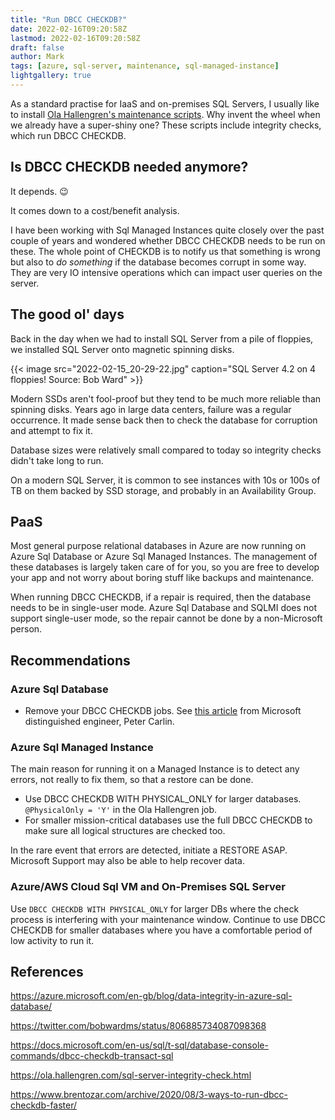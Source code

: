 ```yaml
---
title: "Run DBCC CHECKDB?"
date: 2022-02-16T09:20:58Z
lastmod: 2022-02-16T09:20:58Z
draft: false
author: Mark
tags: [azure, sql-server, maintenance, sql-managed-instance]
lightgallery: true
---
```

As a standard practise for IaaS and on-premises SQL Servers, I usually like to install [Ola Hallengren's maintenance scripts](https://ola.hallengren.com/sql-server-integrity-check.html). Why invent the wheel when we already have a super-shiny one? These scripts include integrity checks, which run DBCC CHECKDB.

## Is DBCC CHECKDB needed anymore?

It depends. 😉

It comes down to a cost/benefit analysis.

I have been working with Sql Managed Instances quite closely over the past couple of years and wondered whether DBCC CHECKDB needs to be run on these. The whole point of CHECKDB is to notify us that something is wrong but also to *do something* if the database becomes corrupt in some way. They are very IO intensive operations which can impact user queries on the server.

## The good ol' days

Back in the day when we had to install SQL Server from a pile of floppies, we installed SQL Server onto magnetic spinning disks.

{{< image src="2022-02-15_20-29-22.jpg" caption="SQL Server 4.2 on 4 floppies! Source: Bob Ward" >}}

Modern SSDs aren't fool-proof but they tend to be much more reliable than spinning disks. Years ago in large data centers, failure was a regular occurrence. It made sense back then to check the database for corruption and attempt to fix it.

Database sizes were relatively small compared to today so integrity checks didn't take long to run.

On a modern SQL Server, it is common to see instances with 10s or 100s of TB on them backed by SSD storage, and probably in an Availability Group.

## PaaS

Most general purpose relational databases in Azure are now running on Azure Sql Database or Azure Sql Managed Instances. The management of these databases is largely taken care of for you, so you are free to develop your app and not worry about boring stuff like backups and maintenance.

When running DBCC CHECKDB, if a repair is required, then the database needs to be in single-user mode. Azure Sql Database and SQLMI does not support single-user mode, so the repair cannot be done by a non-Microsoft person.

## Recommendations

### Azure Sql Database

* Remove your DBCC CHECKDB jobs. See [this article](https://azure.microsoft.com/en-gb/blog/data-integrity-in-azure-sql-database/) from Microsoft distinguished engineer, Peter Carlin.

### Azure Sql Managed Instance

The main reason for running it on a Managed Instance is to detect any errors, not really to fix them, so that a restore can be done.

* Use DBCC CHECKDB WITH PHYSICAL_ONLY for larger databases. `@PhysicalOnly = 'Y'` in the Ola Hallengren job.
* For smaller mission-critical databases use the full DBCC CHECKDB to make sure all logical structures are checked too.

In the rare event that errors are detected, initiate a RESTORE ASAP. Microsoft Support may also be able to help recover data.

### Azure/AWS Cloud Sql VM and On-Premises SQL Server

Use `DBCC CHECKDB WITH PHYSICAL_ONLY` for larger DBs where the check process is interfering with your maintenance window. Continue to use DBCC CHECKDB for smaller databases where you have a comfortable period of low activity to run it.

## References

https://azure.microsoft.com/en-gb/blog/data-integrity-in-azure-sql-database/

https://twitter.com/bobwardms/status/806885734087098368

https://docs.microsoft.com/en-us/sql/t-sql/database-console-commands/dbcc-checkdb-transact-sql

https://ola.hallengren.com/sql-server-integrity-check.html

https://www.brentozar.com/archive/2020/08/3-ways-to-run-dbcc-checkdb-faster/